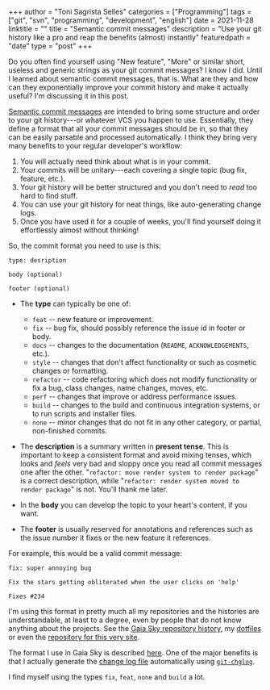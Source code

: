 +++
author = "Toni Sagrista Selles"
categories = ["Programming"]
tags = ["git", "svn", "programming", "development", "english"]
date = 2021-11-28
linktitle = ""
title = "Semantic commit messages"
description = "Use your git history like a pro and reap the benefits (almost) instantly"
featuredpath = "date"
type = "post"
+++

Do you often find yourself using "New feature", "More" or similar short, useless and generic strings as your git commit messages? I know I did. Until I learned about semantic commit messages, that is. What are they and how can they exponentially improve your commit history and make it actually useful? I'm discussing it in this post.

<!--more-->

[Semantic commit messages](https://gist.github.com/joshbuchea/6f47e86d2510bce28f8e7f42ae84c716) are intended to bring some structure and order to your git history---or whatever VCS you happen to use. Essentially, they define a format that all your commit messages should be in, so that they can be easily parsable and processed automatically. I think they bring very many benefits to your regular developer's workflow:

1. You will actually need think about what is in your commit.
2. Your commits will be unitary---each covering a single topic (bug fix, feature, etc.).
3. Your git history will be better structured and you don't need to *read* too hard to find stuff.
4. You can use your git history for neat things, like auto-generating change logs.
5. Once you have used it for a couple of weeks, you'll find yourself doing it effortlessly almost without thinking!

So, the commit format you need to use is this:

```
type: desription

body (optional)

footer (optional)
```

-  The **type** can typically be one of:

    - `feat` -- new feature or improvement.
    - `fix` -- bug fix, should possibly reference the issue id in footer or body.
    - `docs` -- changes to the documentation (`README`, `ACKNOWLEDGEMENTS`, etc.).
    - `style` -- changes that don't affect functionality or such as cosmetic changes or formatting.
    - `refactor` -- code refactoring which does not modify functionality or fix a bug, class changes, name changes, moves, etc.
    - `perf` -- changes that improve or address performance issues.
    - `build` -- changes to the build and continuous integration systems, or to run scripts and installer files.
    - `none` -- minor changes that do not fit in any other category, or partial, non-finished commits.
- The **description** is a summary written in **present tense**. This is important to keep a consistent format and avoid mixing tenses, which looks and *feels* very bad and sloppy once you read all commit messages one after the other. "`refactor: move render system to render package`" is a correct description, while "`refactor: render system moved to render package`" is not. You'll thank me later.
 - In the **body** you can develop the topic to your heart's content, if you want.
- The **footer** is usually reserved for annotations and references such as the issue number it fixes or the new feature it references.

For example, this would be a valid commit message:

```
fix: super annoying bug

Fix the stars getting obliterated when the user clicks on 'help'

Fixes #234
```

I'm using this format in pretty much all my repositories and the histories are understandable, at least to a degree, even by people that do not know anything about the projects. See the [Gaia Sky repository history](https://gitlab.com/langurmonkey/gaiasky/-/commits/master/), my [dotfiles](https://gitlab.com/langurmonkey/dotfiles/-/commits/master/) or even the [repository for this very site](https://gitlab.com/langurmonkey/langurmonkey.gitlab.io/-/commits/master/).

The format I use in Gaia Sky is described [here](https://gitlab.com/langurmonkey/gaiasky/-/blob/master/CONTRIBUTING.md). One of the major benefits is that I actually generate the [change log file](https://gitlab.com/langurmonkey/gaiasky/-/blob/master/CHANGELOG.md) automatically using [`git-chglog`](https://github.com/git-chglog/git-chglog).


I find myself using the types `fix`, `feat`, `none` and `build` a lot. 
